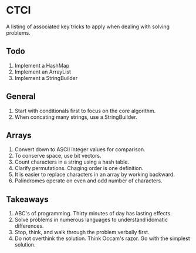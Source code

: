 # CTCI

A listing of associated key tricks to apply when dealing with solving problems.

## Todo

1. Implement a HashMap
1. Implement an ArrayList
1. Implement a StringBuilder

## General

1. Start with conditionals first to focus on the core algorithm.
1. When concating many strings, use a StringBuilder.

## Arrays

1. Convert down to ASCII integer values for comparison.
1. To conserve space, use bit vectors.
1. Count characters in a string using a hash table.
1. Clarify permutations. Chaging order is one definition.
1. It is easier to replace characters in an array by working backward.
1. Palindromes operate on even and odd number of characters.

## Takeaways

1. ABC's of programming. Thirty minutes of day has lasting effects.
1. Solve problems in numerous languages to understand idomatic differences.
1. Stop, think, and walk through the problem verbally first.
1. Do not overthink the solution. Think Occam's razor. Go with the simplest solution.

